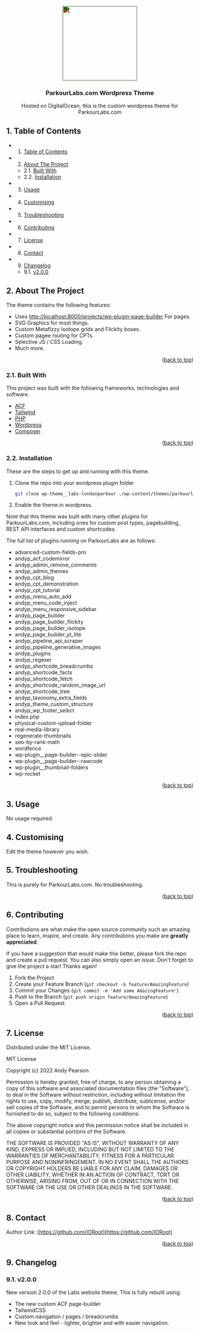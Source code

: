 

<div id="top"></div>

<div align="center">

<div style="filter: invert(88%) sepia(13%) saturate(2256%) hue-rotate(74deg) brightness(96%) contrast(80%);">
<img src="https://cdn.jsdelivr.net/npm/@mdi/svg@6.7.96/svg/test-tube.svg" style="width:200px;"/>
</div>

<h3 align="center">ParkourLabs.com Wordpress Theme</h3>

<p align="center">
    Hosted on DigitalOcean, this is the custom wordpress theme for ParkourLabs.com
</p>    
</div>

##  1. <a name='TableofContents'></a>Table of Contents


* 1. [Table of Contents](#TableofContents)
* 2. [About The Project](#AboutTheProject)
	* 2.1. [Built With](#BuiltWith)
	* 2.2. [Installation](#Installation)
* 3. [Usage](#Usage)
* 4. [ Customising](#Customising)
* 5. [Troubleshooting](#Troubleshooting)
* 6. [Contributing](#Contributing)
* 7. [License](#License)
* 8. [Contact](#Contact)
* 9. [Changelog](#Changelog)
	* 9.1. [v2.0.0](#v2.0.0)


##  2. <a name='AboutTheProject'></a>About The Project

The theme contains the following features:

- Uses [http://localhost:8000/projects/wp-plugin-page-builder](http://localhost:8000/projects/wp-plugin-page-builder) For pages.
- SVG Graphics for most things.
- Custom Metafizzy Isotope grids and Flickity boxes.
- Custom pagee routing for CPTs.
- Selective JS / CSS Loading.
- Much more.

<p align="right">(<a href="#top">back to top</a>)</p>


###  2.1. <a name='BuiltWith'></a>Built With

This project was built with the following frameworks, technologies and software.

* [ACF](https://www.advancedcustomfields.com/)
* [Tailwind](https://www.tailwindcss.com/)
* [PHP](https://php.net/)
* [Wordpress](https://wordpress.org/)
* [Composer](https://getcomposer.org/)

<p align="right">(<a href="#top">back to top</a>)</p>


###  2.2. <a name='Installation'></a>Installation

These are the steps to get up and running with this theme.

1. Clone the repo into your wordpress plugin folder
    ```sh
    git clone wp-theme__labs-londonparkour ./wp-content/themes/parkourlabs
    ```
1. Enable the theme in wordpress.

Note that this theme was built with many other plugins for ParkourLabs.com, including ones for custom post types, pagebuilding, REST API interfaces and custom shortcodes.

The full list of plugins running on ParkourLabs are as follows:

- advanced-custom-fields-pro
- andyp_acf_codemirror
- andyp_admin_remove_comments
- andyp_admin_themes
- andyp_cpt_blog
- andyp_cpt_demonstration
- andyp_cpt_tutorial
- andyp_menu_auto_add
- andyp_menu_code_inject
- andyp_menu_responsive_sidebar
- andyp_page_builder
- andyp_page_builder_flickity
- andyp_page_builder_isotope
- andyp_page_builder_yt_lite
- andyp_pipeline_api_scraper
- andyp_pipeline_generative_images
- andyp_plugins
- andyp_regexer
- andyp_shortcode_breadcrumbs
- andyp_shortcode_facts
- andyp_shortcode_fetch
- andyp_shortcode_random_image_url
- andyp_shortcode_tree
- andyp_taxonomy_extra_fields
- andyp_theme_custom_structure
- andyp_wp_footer_select
- index.php
- physical-custom-upload-folder
- real-media-library
- regenerate-thumbnails
- seo-by-rank-math
- wordfence
- wp-plugin__page-builder--epic-slider
- wp-plugin__page-builder--rawcode
- wp-plugin__thumbnail-folders
- wp-rocket


<p align="right">(<a href="#top">back to top</a>)</p>



##  3. <a name='Usage'></a>Usage

No usage required.


##  4. <a name='Customising'></a> Customising

Edit the theme however you wish.

##  5. <a name='Troubleshooting'></a>Troubleshooting

This is purely for ParkourLabs.com. No troubleshooting.

<p align="right">(<a href="#top">back to top</a>)</p>


##  6. <a name='Contributing'></a>Contributing

Contributions are what make the open source community such an amazing place to learn, inspire, and create. Any contributions you make are **greatly appreciated**.

If you have a suggestion that would make this better, please fork the repo and create a pull request. You can also simply open an issue.
Don't forget to give the project a star! Thanks again!

1. Fork the Project
2. Create your Feature Branch (`git checkout -b feature/AmazingFeature`)
3. Commit your Changes (`git commit -m 'Add some AmazingFeature'`)
4. Push to the Branch (`git push origin feature/AmazingFeature`)
5. Open a Pull Request

<p align="right">(<a href="#top">back to top</a>)</p>



##  7. <a name='License'></a>License

Distributed under the MIT License.

MIT License

Copyright (c) 2022 Andy Pearson

Permission is hereby granted, free of charge, to any person obtaining a copy
of this software and associated documentation files (the "Software"), to deal
in the Software without restriction, including without limitation the rights
to use, copy, modify, merge, publish, distribute, sublicense, and/or sell
copies of the Software, and to permit persons to whom the Software is
furnished to do so, subject to the following conditions:

The above copyright notice and this permission notice shall be included in all
copies or substantial portions of the Software.

THE SOFTWARE IS PROVIDED "AS IS", WITHOUT WARRANTY OF ANY KIND, EXPRESS OR
IMPLIED, INCLUDING BUT NOT LIMITED TO THE WARRANTIES OF MERCHANTABILITY,
FITNESS FOR A PARTICULAR PURPOSE AND NONINFRINGEMENT. IN NO EVENT SHALL THE
AUTHORS OR COPYRIGHT HOLDERS BE LIABLE FOR ANY CLAIM, DAMAGES OR OTHER
LIABILITY, WHETHER IN AN ACTION OF CONTRACT, TORT OR OTHERWISE, ARISING FROM,
OUT OF OR IN CONNECTION WITH THE SOFTWARE OR THE USE OR OTHER DEALINGS IN THE
SOFTWARE.

<p align="right">(<a href="#top">back to top</a>)</p>



##  8. <a name='Contact'></a>Contact

Author Link: [https://github.com/IORoot](https://github.com/IORoot)

<p align="right">(<a href="#top">back to top</a>)</p>

##  9. <a name='Changelog'></a>Changelog

###  9.1. <a name='v2.0.0'></a>v2.0.0

New version 2.0.0 of the Labs website theme. This is fully rebuilt using:

- The new custom ACF page-builder
- TailwindCSS
- Custom navigation / pages / breadcrumbs
- New look and feel - lighter, brighter and with easier navigation.
